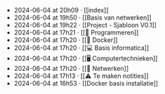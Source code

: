 - 2024-06-04 at 20h09 · [[index]]
- 2024-06-04 at 19h50 · [[Basis van netwerken]]
- 2024-06-04 at 19h22 · [[Project - Sjabloon V0.1]]
- 2024-06-04 at 17h21 · [[🐍 Programmeren]]
- 2024-06-04 at 17h20 · [[🐋 Docker]]
- 2024-06-04 at 17h20 · [[💻 Basis informatica]]
- 2024-06-04 at 17h20 · [[🖥️ Computertechnieken]]
- 2024-06-04 at 17h20 · [[🛜 Netwerken]]
- 2024-06-04 at 17h13 · [[⚠️ Te maken notities]]
- 2024-06-04 at 16h53 · [[Docker basis installatie]]

